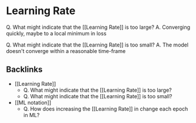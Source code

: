 # Learning Rate
Q. What might indicate that the  [[Learning Rate]] is too large?
A. Converging quickly, maybe to a local minimum in loss

Q. What might indicate that the [[Learning Rate]] is too small?
A. The model doesn't converge within a reasonable time-frame

## Backlinks
* [[Learning Rate]]
	* Q. What might indicate that the  [[Learning Rate]] is too large?
	* Q. What might indicate that the [[Learning Rate]] is too small?
* [[ML notation]]
	* Q. How does increasing the [[Learning Rate]] in change each epoch in ML?

<!-- #anki/deck/ML -->

<!-- {BearID:32CDD781-5157-4176-8E3F-58EC5CD283E2-63716-0000041C6ED28B5E} -->
